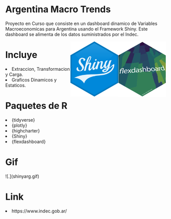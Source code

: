 # Argentina Macro Trends


Proyecto en Curso que consiste en un dashboard dinamico de Variables Macroeconomicas para Argentina usando el Framework Shiny. Este dashboard se alimenta de los datos suministrados por el Indec.



<p>
<a href="https://pkgs.rstudio.com/flexdashboard/" rel="nofollow"><img src="https://raw.githubusercontent.com/rstudio/hex-stickers/master/PNG/flexdashboard.png" align="right" width="150" style="max-width: 100%;"></a>
<a href="https://shiny.rstudio.com/" rel="nofollow"><img src="https://raw.githubusercontent.com/rstudio/hex-stickers/master/PNG/shiny.png" align="right" width="150" style="max-width: 100%;"></a>
</p>




# Incluye

<ui>

<li>
Extraccion, Transformacion y Carga.
</li>

<li>
Graficos Dinamicos y Estaticos.
</li>


</ui>




# Paquetes de R

<ui>

<li>
{tidyverse}
</li>

<li>
{plotly}
</li>

<li>
{highcharter}
</li>

<li>
{Shiny}
</li>

<li>
{flexdashboard}
</li>

</ui>

# Gif

<div class="image-container">
<p class="image-holder">
![.](shinyarg.gif)
</p>
</div>


# Link

<ui>

<li>
https://www.indec.gob.ar/
</li>


</ui>


